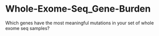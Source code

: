 # Whole-Exome-Seq_Gene-Burden
Which genes have the most meaningful mutations in your set of whole exome seq samples?
